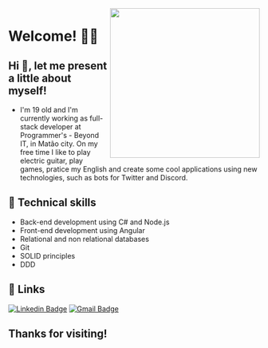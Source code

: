 <img align="right" width="300" height="300" src="https://media.giphy.com/media/75ZaxapnyMp2w/giphy.gif">

# Welcome! 👨‍💻

## Hi 👋, let me present a little about myself!

- I'm 19 old and I'm currently working as full-stack developer at Programmer's - Beyond IT, in Matão city. On my free time I like to play electric guitar, play games, pratice my English and create some cool applications using new technologies, such as bots for Twitter and Discord.

## 🚀 Technical skills

- Back-end development using C# and Node.js
- Front-end development using Angular
- Relational and non relational databases
- Git
- SOLID principles
- DDD

## 🔗 Links
[![Linkedin Badge](https://img.shields.io/badge/-LinkedIn-blue?style=flat-square&logo=Linkedin&logoColor=white&link=https://www.linkedin.com/in/gabriel-silva-521793163/)](https://www.linkedin.com/in/gabriel-silva-521793163/)
[![Gmail Badge](https://img.shields.io/badge/-Gmail-c14438?style=flat-square&logo=Gmail&logoColor=white&link=mailto:gabrielsilva7731@gmail.com)](mailto:gabrielsilva7731@gmail.com)

## Thanks for visiting!
